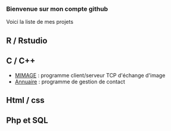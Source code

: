 ### Bienvenue sur mon compte github
Voici la liste de mes projets
## R / Rstudio

## C / C++
- [MIMAGE](https://github.com/mrsolarius/mimage_protocole) : programme client/serveur TCP d'échange d'image
- [Annuaire](https://github.com/l3miage-turcjul/Annuaire) : programme de gestion de contact

## Html / css

## Php et SQL


<!--
**l3miage-turcjul/l3miage-turcjul** is a ✨ _special_ ✨ repository because its `README.md` (this file) appears on your GitHub profile.

Here are some ideas to get you started:

- 🔭 I’m currently working on ...
- 🌱 I’m currently learning ...
- 👯 I’m looking to collaborate on ...
- 🤔 I’m looking for help with ...
- 💬 Ask me about ...
- 📫 How to reach me: ...
- 😄 Pronouns: ...
- ⚡ Fun fact: ...
-->
